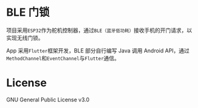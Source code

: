 # BLE 门锁

项目采用`ESP32`作为舵机控制器，通过`BLE（蓝牙低功耗）`接收手机的开门请求，以实现无线门锁。

App 采用`Flutter`框架开发，BLE 部分自行编写 Java 调用 Android API，通过`MethodChannel`和`EventChannel`与`Flutter`通信。

# License

GNU General Public License v3.0